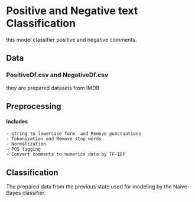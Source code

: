 # Positive and Negative text Classification

this model classifier positive and negative comments.
## Data

### PositiveDf.csv and NegativeDf.csv

they are prepared datasets from IMDB





## Preprocessing

#### Includes

    - string to lowercase form  and Remove punctuations
    - Tokenization and Remove stop words
    - Normalization
    - POS tagging
    - Convert comments to numerics data by TF-IDF



## Classification

The prepared data from the previous state used for modeling by the Naive-Bayes classifier.